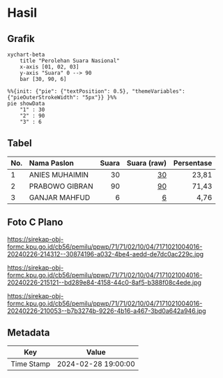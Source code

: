 # Hasil

## Grafik

```mermaid
xychart-beta
    title "Perolehan Suara Nasional"
    x-axis [01, 02, 03]
    y-axis "Suara" 0 --> 90
    bar [30, 90, 6]
```

```mermaid
%%{init: {"pie": {"textPosition": 0.5}, "themeVariables": {"pieOuterStrokeWidth": "5px"}} }%%
pie showData
    "1" : 30
    "2" : 90
    "3" : 6
```

## Tabel

| No. | Nama Paslon    | Suara | Suara (raw) | Persentase |
|:--- |:-------------- | -----:| -----------:| ----------:|
| 1   | ANIES MUHAIMIN | 30    | [30][p-1]   | 23,81      |
| 2   | PRABOWO GIBRAN | 90    | [90][p-2]   | 71,43      |
| 3   | GANJAR MAHFUD  | 6     | [6][p-3]    | 4,76       |


[p-1]: https://github.com/gigit-pemilu/pemilu-2024/blob/main/pilpres/hitung-suara/sub/71-sulawesi-utara/sub/71-kota-manado/sub/02-tuminiting/sub/1004-maasing/sub/016-tps/sub/paslon-1.txt
[p-2]: https://github.com/gigit-pemilu/pemilu-2024/blob/main/pilpres/hitung-suara/sub/71-sulawesi-utara/sub/71-kota-manado/sub/02-tuminiting/sub/1004-maasing/sub/016-tps/sub/paslon-2.txt
[p-3]: https://github.com/gigit-pemilu/pemilu-2024/blob/main/pilpres/hitung-suara/sub/71-sulawesi-utara/sub/71-kota-manado/sub/02-tuminiting/sub/1004-maasing/sub/016-tps/sub/paslon-3.txt

## Foto C Plano

https://sirekap-obj-formc.kpu.go.id/cb56/pemilu/ppwp/71/71/02/10/04/7171021004016-20240226-214312--30874196-a032-4be4-aedd-de7dc0ac229c.jpg

https://sirekap-obj-formc.kpu.go.id/cb56/pemilu/ppwp/71/71/02/10/04/7171021004016-20240226-215121--bd289e84-4158-44c0-8af5-b388f08c4ede.jpg

https://sirekap-obj-formc.kpu.go.id/cb56/pemilu/ppwp/71/71/02/10/04/7171021004016-20240226-210053--b7b3274b-9226-4b16-a467-3bd0a642a946.jpg


## Metadata

| Key        | Value               |
| ---------- | ------------------- |
| Time Stamp | 2024-02-28 19:00:00 |



